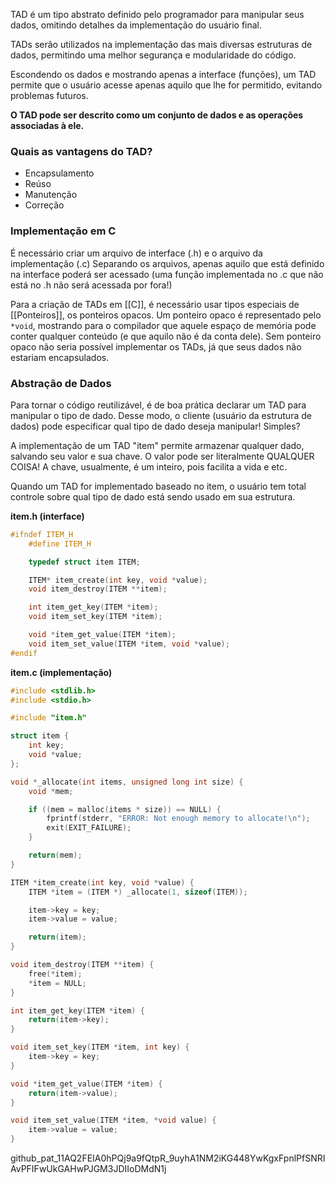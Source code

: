 TAD é um tipo abstrato definido pelo programador para manipular seus dados, omitindo detalhes da implementação do usuário final.

TADs serão utilizados na implementação das mais diversas estruturas de dados, permitindo uma melhor segurança e modularidade do código.

Escondendo os dados e mostrando apenas a interface (funções), um TAD permite que o usuário acesse apenas aquilo que lhe for permitido, evitando problemas futuros.

**O TAD pode ser descrito como um conjunto de dados e as operações associadas à ele.**

### Quais as vantagens do TAD?
- Encapsulamento
- Reúso
- Manutenção
- Correção

### Implementação em C
É necessário criar um arquivo de interface (.h) e o arquivo da implementação (.c)
Separando os arquivos, apenas aquilo que está definido na interface poderá ser acessado (uma função implementada no .c que não está no .h não será acessada por fora!)

Para a criação de TADs em [[C]], é necessário usar tipos especiais de [[Ponteiros]], os ponteiros opacos. Um ponteiro opaco é representado pelo `*void`, mostrando para o compilador que aquele espaço de memória pode conter qualquer conteúdo (e que aquilo não é da conta dele).
Sem ponteiro opaco não seria possível implementar os TADs, já que seus dados não estariam encapsulados.

### Abstração de Dados
Para tornar o código reutilizável, é de boa prática declarar um TAD para manipular o tipo de dado.
Desse modo, o cliente (usuário da estrutura de dados) pode especificar qual tipo de dado deseja manipular! Simples?

A implementação de um TAD "item" permite armazenar qualquer dado, salvando seu valor e sua chave. O valor pode ser literalmente QUALQUER COISA! A chave, usualmente, é um inteiro, pois facilita a vida e etc.

Quando um TAD for implementado baseado no item, o usuário tem total controle sobre qual tipo de dado está sendo usado em sua estrutura.

**item.h (interface)**
```c
#ifndef ITEM_H
    #define ITEM_H

    typedef struct item ITEM;

    ITEM* item_create(int key, void *value);
    void item_destroy(ITEM **item);

    int item_get_key(ITEM *item);
    void item_set_key(ITEM *item);

    void *item_get_value(ITEM *item);
    void item_set_value(ITEM *item, void *value);
#endif
```

**item.c (implementação)**
```c
#include <stdlib.h>
#include <stdio.h>

#include "item.h"

struct item {
    int key;
    void *value;
};

void *_allocate(int items, unsigned long int size) {
    void *mem;

    if ((mem = malloc(items * size)) == NULL) {
        fprintf(stderr, "ERROR: Not enough memory to allocate!\n");
        exit(EXIT_FAILURE);
    }

    return(mem);
}

ITEM *item_create(int key, void *value) {
    ITEM *item = (ITEM *) _allocate(1, sizeof(ITEM));

    item->key = key;
    item->value = value;

    return(item);
}

void item_destroy(ITEM **item) {
    free(*item);
    *item = NULL;
}

int item_get_key(ITEM *item) {
    return(item->key);
}

void item_set_key(ITEM *item, int key) {
    item->key = key;
}

void *item_get_value(ITEM *item) {
    return(item->value);
}

void item_set_value(ITEM *item, *void value) {
    item->value = value;
}
```


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
